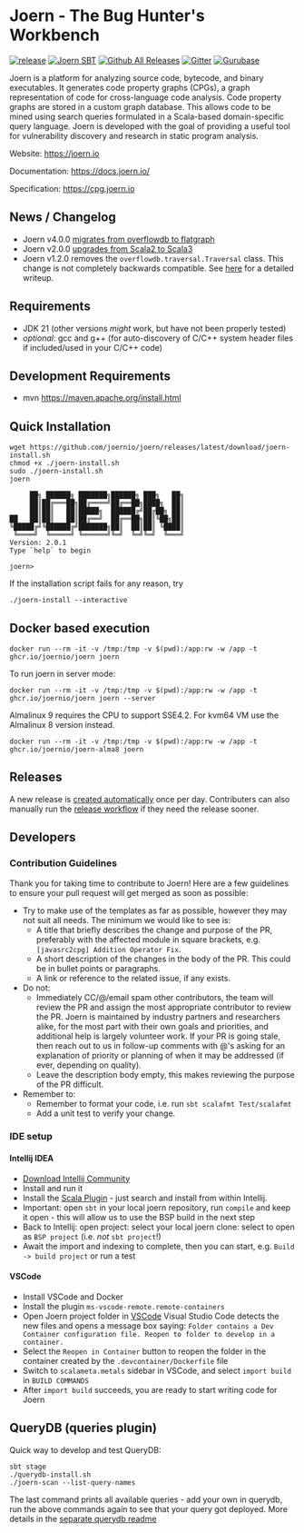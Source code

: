 Joern - The Bug Hunter's Workbench
===

[![release](https://github.com/joernio/joern/actions/workflows/release.yml/badge.svg)](https://github.com/joernio/joern/actions/workflows/release.yml)
[![Joern SBT](https://index.scala-lang.org/joernio/joern/latest.svg)](https://index.scala-lang.org/joernio/joern)
[![Github All Releases](https://img.shields.io/github/downloads/joernio/joern/total.svg)](https://github.com/joernio/joern/releases/)
[![Gitter](https://img.shields.io/badge/-Discord-lime?style=for-the-badge&logo=discord&logoColor=white&color=black)](https://discord.com/invite/vv4MH284Hc)
[![Gurubase](https://img.shields.io/badge/Gurubase-Ask%20Joern%20Guru-006BFF)](https://gurubase.io/g/joern)

Joern is a platform for analyzing source code, bytecode, and binary
executables. It generates code property graphs (CPGs), a graph
representation of code for cross-language code analysis. Code property
graphs are stored in a custom graph database. This allows code to be
mined using search queries formulated in a Scala-based domain-specific
query language. Joern is developed with the goal of providing a useful
tool for vulnerability discovery and research in static program
analysis.

Website: https://joern.io

Documentation: https://docs.joern.io/

Specification: https://cpg.joern.io

## News / Changelog

- Joern v4.0.0 [migrates from overflowdb to flatgraph](changelog/4.0.0-flatgraph.md)
- Joern v2.0.0 [upgrades from Scala2 to Scala3](changelog/2.0.0-scala3.md)
- Joern v1.2.0 removes the `overflowdb.traversal.Traversal` class. This change is not completely backwards compatible. See [here](changelog/traversal_removal.md) for a detailed writeup.

## Requirements

- JDK 21 (other versions _might_ work, but have not been properly tested)
- _optional_: gcc and g++ (for auto-discovery of C/C++ system header files if included/used in your C/C++ code)

## Development Requirements

- mvn https://maven.apache.org/install.html

## Quick Installation

```
wget https://github.com/joernio/joern/releases/latest/download/joern-install.sh
chmod +x ./joern-install.sh
sudo ./joern-install.sh
joern

     ██╗ ██████╗ ███████╗██████╗ ███╗   ██╗
     ██║██╔═══██╗██╔════╝██╔══██╗████╗  ██║
     ██║██║   ██║█████╗  ██████╔╝██╔██╗ ██║
██   ██║██║   ██║██╔══╝  ██╔══██╗██║╚██╗██║
╚█████╔╝╚██████╔╝███████╗██║  ██║██║ ╚████║
 ╚════╝  ╚═════╝ ╚══════╝╚═╝  ╚═╝╚═╝  ╚═══╝
Version: 2.0.1
Type `help` to begin

joern>
```

If the installation script fails for any reason, try
```
./joern-install --interactive
```

## Docker based execution

```
docker run --rm -it -v /tmp:/tmp -v $(pwd):/app:rw -w /app -t ghcr.io/joernio/joern joern
```

To run joern in server mode:

```
docker run --rm -it -v /tmp:/tmp -v $(pwd):/app:rw -w /app -t ghcr.io/joernio/joern joern --server
```

Almalinux 9 requires the CPU to support SSE4.2. For kvm64 VM use the Almalinux 8 version instead.
```
docker run --rm -it -v /tmp:/tmp -v $(pwd):/app:rw -w /app -t ghcr.io/joernio/joern-alma8 joern
```

## Releases
A new release is [created automatically](.github/workflows/release.yml) once per day. Contributers can also manually run the [release workflow](https://github.com/joernio/joern/actions/workflows/release.yml) if they need the release sooner.

## Developers

### Contribution Guidelines

Thank you for taking time to contribute to Joern! Here are a few guidelines to ensure your pull request will get merged as soon as possible:

* Try to make use of the templates as far as possible, however they may not suit all needs. The minimum we would like to see is:
    - A title that briefly describes the change and purpose of the PR, preferably with the affected module in square brackets, e.g. `[javasrc2cpg] Addition Operator Fix`.
    - A short description of the changes in the body of the PR. This could be in bullet points or paragraphs.
    - A link or reference to the related issue, if any exists.
* Do not:
    - Immediately CC/@/email spam other contributors, the team will review the PR and assign the most appropriate contributor to review the PR. Joern is maintained by industry partners and researchers alike, for the most part with their own goals and priorities, and additional help is largely volunteer work. If your PR is going stale, then reach out to us in follow-up comments with @'s asking for an explanation of priority or planning of when it may be addressed (if ever, depending on quality).
    - Leave the description body empty, this makes reviewing the purpose of the PR difficult.
* Remember to:
    - Remember to format your code, i.e. run `sbt scalafmt Test/scalafmt`
    - Add a unit test to verify your change.

### IDE setup

#### Intellij IDEA
* [Download Intellij Community](https://www.jetbrains.com/idea/download)
* Install and run it
* Install the [Scala Plugin](https://plugins.jetbrains.com/plugin/1347-scala) - just search and install from within Intellij.
* Important: open `sbt` in your local joern repository, run `compile` and keep it open - this will allow us to use the BSP build in the next step
* Back to Intellij: open project: select your local joern clone: select to open as `BSP project` (i.e. _not_ `sbt project`!)
* Await the import and indexing to complete, then you can start, e.g. `Build -> build project` or run a test

#### VSCode
- Install VSCode and Docker
- Install the plugin `ms-vscode-remote.remote-containers`
- Open Joern project folder in [VSCode](https://docs.microsoft.com/en-us/azure-sphere/app-development/container-build-vscode#build-and-debug-the-project)
  Visual Studio Code detects the new files and opens a message box saying: `Folder contains a Dev Container configuration file. Reopen to folder to develop in a container.`
- Select the `Reopen in Container` button to reopen the folder in the container created by the `.devcontainer/Dockerfile` file
- Switch to `scalameta.metals` sidebar in VSCode, and select `import build` in `BUILD COMMANDS`
- After `import build` succeeds, you are ready to start writing code for Joern

## QueryDB (queries plugin)
Quick way to develop and test QueryDB:
```
sbt stage
./querydb-install.sh
./joern-scan --list-query-names
```
The last command prints all available queries - add your own in querydb, run the above commands again to see that your query got deployed.
More details in the [separate querydb readme](querydb/README.md)
